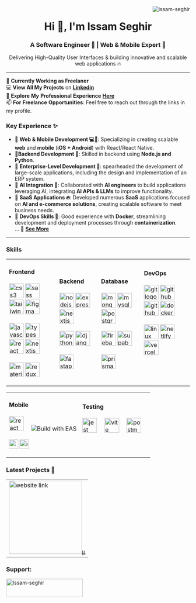 
<!-- profile view count -->
<img align="right" src="https://komarev.com/ghpvc/?username=issam-seghir&label=Profile%20views&color=0e75b6&style=flat" alt="issam-seghir" />


<h1 align="center">Hi 👋, I'm Issam Seghir</h1>
<h3 align="center">A Software Engineer 🚀 | Web & Mobile Expert 📱
</h3>
<p align="center">
   Delivering High-Quality User Interfaces &
building innovative and scalable web applications  🔥
</p>

---


📌 **Currently Working as Freelaner** <br>
💻 **View All My Projects** on **[Linkedin](https://www.linkedin.com/in/issam-seghir/details/projects/)**<br>
📜 **Explore** **My** **Professional** **Experience** **[Here](https://www.linkedin.com/in/issam-seghir/details/experience/)**<br>
📫 **For** **Freelance** **Opportunities**: Feel free to reach out through the links in my profile.<br>


### Key Experience ✨

- 🔹 **Web & Mobile Development 💻📱**:  Specializing in creating  scalable **web** and **mobile** (**iOS + Android**) with React/React Native.  <br>
- 🔹**Backend Development 🔰**:
    Skilled in backend  using **Node.js and Python**.<br>
- 🔹 **Enterprise-Level Development 🚀**:
    spearheaded the development of large-scale applications, including the design and implementation of an ERP system. <br>
- 🔹 **AI Integration 🤖**: Collaborated with **AI engineers** to build applications leveraging AI, integrating **AI APIs & LLMs** to improve functionality.<br>
- 🔹 **SaaS Applications 🔥**: Developed numerous **SaaS** applications focused on **AI and e-commerce solutions**, creating scalable software to meet business needs.<br>
- 🔹 **DevOps Skills 🐋**: Good experience with **Docker**, streamlining development and deployment processes through **containerization**.<br>
...
🔗 **[See More](https://www.linkedin.com/in/issam-seghir/)**


---


###

<h3 align="left">Skills</h3>

<table>
  <tr>
    <td>
      <h4 align="left">Frontend</h4>
      <p align="left">
        <img src="https://skillicons.dev/icons?i=css" height="40" alt="css3 logo"  />
        <img src="https://skillicons.dev/icons?i=sass" height="40" alt="sass logo"  />
        <img src="https://skillicons.dev/icons?i=tailwind" height="40" alt="tailwindcss logo"  />
        <img src="https://skillicons.dev/icons?i=figma" height="40" alt="figma logo"  />
        <br>
        <br>
        <img src="https://skillicons.dev/icons?i=js" height="40" alt="javascript logo"  />
        <img src="https://skillicons.dev/icons?i=ts" height="40" alt="typescript logo"  />
        <img src="https://skillicons.dev/icons?i=react" height="40" alt="react logo"  />
        <img src="https://skillicons.dev/icons?i=nextjs" height="40" alt="nextjs logo"  />
        <br>
        <br>
        <img src="https://skillicons.dev/icons?i=materialui" height="40" alt="materialui logo"  />
        <img src="https://skillicons.dev/icons?i=redux" height="40" alt="redux logo"  />
<!--         <img src="https://skillicons.dev/icons?i=astro" height="40" alt="astro logo"  />
        <img src="https://skillicons.dev/icons?i=svelte" height="40" alt="svelte logo"  /> -->
      </p>
    </td>
    <td>
      <h4 align="left">Backend</h4>
      <p align="left">
        <img src="https://skillicons.dev/icons?i=nodejs" height="40" alt="nodejs logo"  />
        <img src="https://skillicons.dev/icons?i=express" height="40" alt="express logo" />
        <img src="https://skillicons.dev/icons?i=nextjs" height="40" alt="nextjs logo"  />
        <br>
        <br>
        <img src="https://skillicons.dev/icons?i=py" height="40" alt="python logo"  />
        <img src="https://skillicons.dev/icons?i=django" height="40" alt="django logo"  />
        <br>
        <br>
         <img src="https://skillicons.dev/icons?i=fastapi" height="40" alt="fastapi logo"  />
       <br>
   </p>
   </td>
   <td>
      <h4 align="left">Database</h4>
      <p align="left">
        <img src="https://skillicons.dev/icons?i=mongodb" height="40" alt="mongodb logo" />
        <img src="https://skillicons.dev/icons?i=mysql" height="40" alt="mysql logo"  />
        <img src="https://skillicons.dev/icons?i=postgres" height="40" alt="postgresql logo"  />
        <br>
        <br>
        <img src="https://skillicons.dev/icons?i=firebase" height="40" alt="firebase logo" />
        <img src="https://skillicons.dev/icons?i=supabase" height="40" alt="supabase logo"  />
        <br>
        <br>
        <img src="https://skillicons.dev/icons?i=prisma" height="40" alt="prisma logo"  />
      </p>
   </td>
     <td>
      <h4 align="left">DevOps</h4>
      <p align="left">
        <img src="https://skillicons.dev/icons?i=git" height="40" alt="git logo"  />
        <img src="https://skillicons.dev/icons?i=github" height="40" alt="github logo"  />
         <img src="https://skillicons.dev/icons?i=githubactions" height="40" alt="githubactions logo"  />
        <img src="https://skillicons.dev/icons?i=docker" height="40" alt="docker logo"  />
        <br>
        <br>
        <img src="https://skillicons.dev/icons?i=linux" height="40" alt="linux logo"  />
        <img src="https://skillicons.dev/icons?i=netlify" height="40" alt="netlify logo"  />
        <img src="https://skillicons.dev/icons?i=vercel" height="40" alt="vercel logo"  />
        <br>
        <br>
       <br><br>
      </p>
   </td>
  </tr>
</table>

<table>
<tr>
<td>
 <h4 align="left">Mobile</h4>
      <p align="left">
        <img src="https://skillicons.dev/icons?i=react" height="40" alt="react logo"  />
        <img width="12" />
        <picture >
        <source media="(prefers-color-scheme: dark)" height="40" srcset="https://img.shields.io/badge/EXPO-fff.svg?style=for-the-badge&logo=EXPO&labelColor=fff&logoColor=000">
         <img alt="Build with EAS" src="https://img.shields.io/badge/Build-000.svg?style=for-the-badge&logo=EXPO&labelColor=000&logoColor=FFF">
        </picture>
        <br>
        <br>
        <img src="https://img.shields.io/badge/Android-A4C639.svg?style=flat-square&logo=ANDROID&labelColor=A4C639&logoColor=fff" height="25" alt="android logo"  />
        <img src="https://img.shields.io/badge/iOS-999999.svg?style=flat-square&logo=APPLE&labelColor=999999&logoColor=fff" height="25" alt="ios logo"  />
        </p>
</td>
<td>
 <h4 align="left">Testing</h4>
      <p align="left">
      <img src="https://cdn.jsdelivr.net/gh/devicons/devicon/icons/jest/jest-plain.svg" height="40" alt="jest logo"  />
      <img width="12" />
      <img src="https://cdn.simpleicons.org/vite/646CFF" height="40" alt="vite logo"  />
      <img width="12" />
      <img src="https://skillicons.dev/icons?i=postman" height="40" alt="postman logo"  />
      <img width="12" />
      </p>
<br><br>
</td>
</tr>
</table>

### Latest Projects 🚀



<table><tr><td>
 <a href="https://creativebook.io" target="_blank" >
    <img src="https://i.imgur.com/8way44W.jpeg"  height="200"  alt="website link"  />µ
 </a>
</td></tr></table>
 


<!-- repositories -->
<!-- <h2 align="center">👨‍💻 Repositories 👨‍💻</h2>
<br /> -->
<!-- first row -->
<!-- <div width="100%" align="center"> -->
<!-- repo 1 -->
 <!--  <a align="right" href="https://github.com/sanidhyy/3d-portfolio" title="3D Portfolio">
    <picture>
      <source media="(prefers-color-scheme: dark)" srcset="https://github-readme-stats.vercel.app/api/pin/?username=sanidhyy&repo=3d-portfolio&theme=react&border_color=61dafb&border_radius=10" />
      <source media="(prefers-color-scheme: light), (prefers-color-scheme: no-preference)" srcset="https://github-readme-stats.vercel.app/api/pin/?username=sanidhyy&repo=3d-portfolio&theme=graywhite&border_radius=10" />
      <img align="left" height="115" src="https://github-readme-stats.vercel.app/api/pin/?username=sanidhyy&repo=3d-portfolio&theme=graywhite&border_radius=10" alt="sanidhyy's repository stats - 3D portfolio" />
    </picture>
  </a> -->
<!-- repo 2 -->
 <!--  <a align="left" href="https://github.com/sanidhyy/mern-admin" title="MERN Admin Dashboard">
    <picture>
      <source media="(prefers-color-scheme: dark)" srcset="https://github-readme-stats.vercel.app/api/pin/?username=sanidhyy&repo=mern-admin&theme=react&border_color=61dafb&border_radius=10" />
      <source media="(prefers-color-scheme: light), (prefers-color-scheme: no-preference)" srcset="https://github-readme-stats.vercel.app/api/pin/?username=sanidhyy&repo=mern-admin&theme=graywhite&border_radius=10" />
      <img align="right" height="115" src="https://github-readme-stats.vercel.app/api/pin/?username=sanidhyy&repo=mern-admin&theme=graywhite&border_radius=10" alt="sanidhyy's repository stats - MERN Admin Dashboard" />
    </picture>
  </a> -->
<!-- </div> -->
<!-- <br/><br/><br/><br/><br/><br/> -->
<!-- second row -->
<!-- <div width="100%" align="center"> -->
<!-- repo 3 -->
  <!-- <a align="left" href="https://github.com/sanidhyy/modern-portfolio" title="Modern Portfolio">
    <picture>
      <source media="(prefers-color-scheme: dark)" srcset="https://github-readme-stats.vercel.app/api/pin/?username=sanidhyy&repo=modern-portfolio&theme=react&border_color=61dafb&border_radius=10" />
      <source media="(prefers-color-scheme: light), (prefers-color-scheme: no-preference)" srcset="https://github-readme-stats.vercel.app/api/pin/?username=sanidhyy&repo=modern-portfolio&theme=graywhite&border_radius=10" />
      <img align="left" height="115" src="https://github-readme-stats.vercel.app/api/pin/?username=sanidhyy&repo=modern-portfolio&theme=graywhite&border_radius=10" alt="sanidhyy's repository stats - Modern Portfolio" />
    </picture>
  </a> -->
<!-- repo 4 -->
  <!-- <a align="right" href="https://github.com/sanidhyy/brainwave" title="Brainwave SaaS Landing Page">
    <picture>
      <source media="(prefers-color-scheme: dark)" srcset="https://github-readme-stats.vercel.app/api/pin/?username=sanidhyy&repo=brainwave&theme=react&border_color=61dafb&border_radius=10" />
      <source media="(prefers-color-scheme: light), (prefers-color-scheme: no-preference)" srcset="https://github-readme-stats.vercel.app/api/pin/?username=sanidhyy&repo=brainwave&theme=graywhite&border_radius=10" />
      <img align="right" height="115" src="https://github-readme-stats.vercel.app/api/pin/?username=sanidhyy&repo=brainwave&theme=graywhite&border_radius=10" alt="sanidhyy's repository stats - Brainwave SaaS Landing Page" />
    </picture>
  </a> -->
<!-- </div> -->
<!-- <br /><br /><br /><br /><br /><br /> -->

<!-- show more repos -->
<!-- <h4 align="center">
  <a href="https://github.com/sanidhyy?tab=repositories" title="Show Repositories">🔎 Show More 🔍</a>
</h4> -->

<h3 align="left">Support:</h3>
<p><a href="https://www.buymeacoffee.com/issam.seghir"> <img align="left" src="https://cdn.buymeacoffee.com/buttons/v2/default-yellow.png" height="50" width="210" alt="Issam-seghir" /></a></p><br><br>
